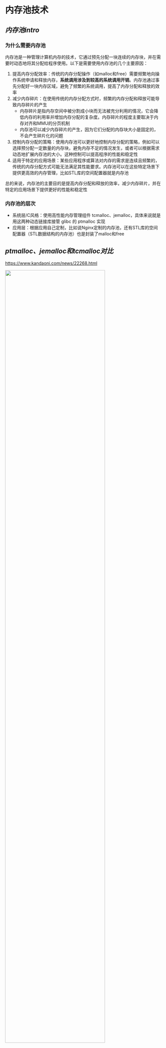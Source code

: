 # 内存池技术

## *内存池intro*

### 为什么需要内存池

内存池是一种管理计算机内存的技术，它通过预先分配一块连续的内存块，并在需要时动态地将其分配给程序使用。以下是需要使用内存池的几个主要原因：

1. 提高内存分配效率：传统的内存分配操作（如malloc和free）需要频繁地向操作系统申请和释放内存，**系统调用涉及到较高的系统调用开销**。内存池通过事先分配好一块内存区域，避免了频繁的系统调用，提高了内存分配和释放的效率
2. 减少内存碎片：在使用传统的内存分配方式时，频繁的内存分配和释放可能导致内存碎片的产生
   * 内存碎片是指内存空间中被分割成小块而无法被充分利用的情况，它会降低内存的利用率并增加内存分配的复杂度。内存碎片的程度主要取决于内存对齐和MMU的分页机制
   * 内存池可以减少内存碎片的产生，因为它们分配的内存块大小是固定的，不会产生碎片化的问题
3. 控制内存分配的策略：使用内存池可以更好地控制内存分配的策略，例如可以选择预分配一定数量的内存块，避免内存不足的情况发生，或者可以根据需求动态地扩展内存池的大小。这种控制可以提高程序的性能和稳定性
4. 适用于特定的应用场景：某些应用程序或算法对内存的需求是连续且频繁的，传统的内存分配方式可能无法满足其性能要求。内存池可以在这些特定场景下提供更高效的内存管理，比如STL库的空间配置器就是内存池

总的来说，内存池的主要目的是提高内存分配和释放的效率，减少内存碎片，并在特定的应用场景下提供更好的性能和稳定性

### 内存池的层次

* 系统层/C风格：使用高性能内存管理组件 tcmalloc、jemalloc，具体来说就是用这两种动态链接库接管 glibc 的 ptmalloc 实现
* 应用层：根据应用自己定制，比如说Nginx定制的内存池，还有STL库的空间配置器（STL数据结构的内存池）也是封装了malloc和free

## *ptmalloc、jemalloc和tcmalloc对比*

<https://www.kandaoni.com/news/22268.html>

<img src="内存池对比.png" width="80%">

### ptmalloc

ptmalloc, Per-Thread Memory Allocator 是glibc默认的内存管理系统，是解决通用场景下默认的glibc内存管理系统。起源于Doug Lea的malloc。由 Wolfram Gloger 改进得到可以支持多线程

它在应对当今的多核高并发等压力环境下存在如下问题

* 高并发时较小内存块使用导致系统调用频繁，降低了系统的执行效率
* 频繁使用时增加了系统内存的碎片，降低内存使用效率
* 缺乏垃圾回收机制：容易造成内存泄漏，导致内存枯竭
* 内存分配与释放的逻辑在程序中相隔较远时，降低程序的稳定性

### tcmalloc

ptmalloc的瓶颈在于锁竞争

tcmalloc实现了TLS级别的无锁

### jemalloc

 jemalloc 是由 Jason Evans 在 FreeBSD 项目中引入的新一代内存分配器。它是一个通用的 malloc 实现，侧重于减少内存碎片和提升高并发场景下内存的分配效率，其目标是能够替代 malloc。jemalloc 在 2005 年首次作为 FreeBSD libc 分配器使用，2010年，jemalloc 的功能延伸到如堆分析和监控/调优等。现代的 jemalloc 版本依然集成在 FreeBSD 中。jemalloc目前在firefox、facebook服务器各种组件中大量使用

为每个进程单独申请一个小的内存池，专门存放请求、解析的数据等。响应结束后统一删除。这个过程不需要很多的系统调用

协存池生存时间应该尽可能短，与请求或者连接具有相同的周期，减少小内存池的大量堆叠，减少碎片堆积和内存泄漏

## *Teaser：定长内存池*

### intro

定长对象的内存池，每次申请或者归还一个固定大小的内存对象T，定长内存池可以满足固定大小的内存申请释放需求，并且定长内存池在高并发内存池中可以被复用

定长内存池的特点是

* 性能达到极致
* 不考虑内存碎片等问题

### 实现

<img src="定长内存池.drawio.png">

用自由链表 `void *_freeList` 来管理切好的小块内存，内存块头上存下一个内存块的地址，因此一个内存块至少要存4字节（32位）或8字节（64位）

```c++
// 获取内存对象中存储的头4 or 8字节值，即连接的下一个对象的地址
inline void*& NextObj(void* obj) { 
    return *((void**)obj);
}
```

`void **` 在32位下是4 Byte，64位下是8 Byte。先将 `void *` 强转为 `void **` 对它再解引用一次的时候就可以得到 `void *` 的内容，这和对 `void *` 解引用得到 `void` 的效果是一样的。如果不这么做，就要通过32位用 `int *` 解引用和 64位用 `long *` 解引用来分别了，这很不灵活

可以用这种方式来判断当前系统是32位还是64位，然后强转

```cpp
if (sizeof(int *) == 32) //32位
    *((int *)obj) = nullptr; 
else //64位
    *((long long*)obj) = nullptr; 
```

若剩余的空间不够分配一块内存了该怎么办？引入 `_remainByte` 管理

## *内存分配系统调用*

Linux 的系统调用 brk、mmap、alloca 等查看 *系统编程.md*，这里介绍一下 Windows 下的内存分配系统调用

Windows 的 VirtualAlloc 和 VirtualFree 是用于动态内存管理的函数，常用于内存分配和释放的操作

https://blog.csdn.net/asce1885/article/details/5707155

### VirtualAlloc

```c
LPVOID WINAPI VirtualAlloc(
  __in_opt  LPVOID lpAddress, //分配的起始位置。
//如果要保留一段内存区域，函数会将其自动向最近的一个分配粒度对齐；
//如果要提交一段内存区域，函数将会向最近的一个页面对齐；
//如果为NULL，系统自行决定在什么地方分配
  __in      SIZE_T dwSize, //所需要分配的内存字节大小，
  __in      DWORD flAllocationType, //分配类型：MEM_COMMIT(提交)、MEM_RESERVED(保留)..
  __in      DWORD flProtect //内存保护属性：PAGE_READWRITE、PAGE_EXECUTE…
);
```



### VirtualFree

```c
BOOL WINAPI VirtualFree(
  __in  LPVOID lpAddress, //需要改变状态的内存区域的起始地址
  __in  SIZE_T dwSize, //需要改变状态的内存区域的字节大小
  __in  DWORD dwFreeType //MEM_DECOMMIT—将内存变为保留状态
                            //MEM_RELEASE—释放内存，将内存变为空闲状态
);
```



# ptmalloc

https://blog.csdn.net/initphp/category_10542242.html

以下分析基于 glibc-2.31 中集成的 ptmalloc2，从https://ftp.gnu.org/gnu/glibc/这里下载

## *架构 & 核心数据结构*

### 架构

<img src="ptmalloc架构.drawio.png" width="70%">

* `malloc_state` (Arena header)：一个 thread arena 可以维护多个堆，这些堆共享同一个arena header。Arena header 描述的信息包括：bins、top chunk、last remainder chunk 等
* `heap_info` (Heap Header)：每个堆都有自己的堆 Header（注：也即头部元数据）。当这个堆的空间耗尽时，新的堆（而非连续内存区域）就会被 mmap 到当前堆的 arena 里
* `malloc_chunk` (Chunk header)：根据用户请求，每个堆被分为若干 chunk。每个 chunk 都有自己的 chunk header。内存管理使用malloc_chunk，把heap当作link list从一个内存块游走到下一个块

### malloc_state

malloc_state是一个进程中全局的数据结构，每一个分配区都有一个（包括主分配区和非主分配区），用来组织、管理所有顶层的分配区

```c
struct malloc_state {
  __libc_lock_define (, mutex);
  int flags;
  int have_fastchunks;
  mfastbinptr fastbinsY[NFASTBINS];
  mchunkptr top;
  mchunkptr last_remainder;
  mchunkptr bins[NBINS * 2 - 2];
  unsigned int binmap[BINMAPSIZE];
  struct malloc_state *next;
  struct malloc_state *next_free;
  INTERNAL_SIZE_T attached_threads;
  INTERNAL_SIZE_T system_mem;
  INTERNAL_SIZE_T max_system_mem;
};
```

* mutex：线程锁，当多线程进行内存分配竞争的时候，需要首先拿到该锁才能进行分配区上的操作
* flags 位图：记录了分配区的一些标志的位图，比如 bit0 记录了分配区是否有 fast bin chunk ，bit1 标识分配区是否能返回连续的虚拟地址空间
* have_fastchunks：用于标记是否有fast bins
* fastbinsY：fast bins是bins的高速缓冲区，大约有10个定长队列。当用户释放一块不大于max_fast（默认值64）的chunk（一般小内存）的时候，会默认会被放到fast bins上
* top：指向分配区的 top chunk。top chunk相当于分配区的顶部空闲内存，当bins上都不能满足内存分配要求的时候，就会来top chunk上分配
* last_remainder：最新的 chunk 分割之后剩下的那部分
* bins 指针数组：用于存储 unstored bin，small bins 和 large bins 的 chunk 链表
* binmap：ptmalloc 用一个 bit 来标识某一个 bin 中是否包含空闲 chunk 
* next：分配区全局链表，主分配区放头部，新加入的分配区放main_arean.next 位置。
* next_free：空闲的分配区
* attached_threads：空闲链表的状态记录，0为空闲，n为正在使用中、关联的线程个数（一个分配区可以给多个线程使用）

### 初始化

ptmalloc的源码在 glibc/malloc 文件夹下，而malloc函数的入口在malloc/malloc.c文件中

```c
strong_alias (__libc_malloc, __malloc) strong_alias (__libc_malloc, malloc)
```

没有直接的malloc函数，glibc通过 `__attribute__((alias))`，将 `__libc_malloc` 函数强绑定到malloc上

<img src="ptmalloc初始化的调用顺序.drawio.png" width="40%">

## *chunk*

ptmalloc通过chunk 数据结构作为最小的内存单元，来进行内存管理

### malloc_chunk

```c
struct malloc_chunk {
  INTERNAL_SIZE_T      mchunk_prev_size;  /* Size of previous chunk (if free).  */
  INTERNAL_SIZE_T      mchunk_size;       /* Size in bytes, including overhead. */

  struct malloc_chunk* fd;         /* double links -- used only if free. */
  struct malloc_chunk* bk;

  /* Only used for large blocks: pointer to next larger size.  */
  struct malloc_chunk* fd_nextsize; /* double links -- used only if free. */
  struct malloc_chunk* bk_nextsize;
};
```

* mchunk_prev_size：该字段记录物理相邻的前一个chunk的大小（低地址chunk）
  * 若前一个chunk处于空闲，则该字段记录前一个chunk大小
  * 如果前一个chunk已经被使用（allocated），则该字段空间可以被前一个chunk的用户数据空间复用
* mchunk_size：该字段是chunk的大小。该字段的低三个比特位对 chunk 的大小没有影响，所以被复用e为标志位
* fd和bk：当 chunk 空闲的时候，会放置到bins上双向链表管理。fd 指向下一个（非物理相邻）空闲的 chunk。bk 指向上一个（非物理相邻）空闲的 chunk。由于只有chunk空闲的时候，才会放置到bins上进行空闲管理，所以fd和bk占用的是用户数据区域 user data
* fd_nextsize和bk_nextsize：用于管理large块的时候的空闲chunk双向链表的管理。一般空闲的 large chunk 在 fd 的遍历顺序中，按照由大到小的顺序排列。这样做可以避免在寻找合适 chunk 时挨个遍历，也是复用用户数据区域。large chunk的空间肯定装的下

### 使用中的状态

```
    chunk-> +-+-+-+-+-+-+-+-+-+-+-+-+-+-+-+-+-+-+-+-+-+-+-+-+-+-+-+-+-+-+-+-+
	    |             Size of previous chunk, if unallocated (P clear)  |
	    +-+-+-+-+-+-+-+-+-+-+-+-+-+-+-+-+-+-+-+-+-+-+-+-+-+-+-+-+-+-+-+-+
	    |             Size of chunk, in bytes                     |A|M|P|
      mem-> +-+-+-+-+-+-+-+-+-+-+-+-+-+-+-+-+-+-+-+-+-+-+-+-+-+-+-+-+-+-+-+-+
	    |             User data starts here...                          .
	    .                                                               .
	    .             (malloc_usable_size() bytes)                      .
	    .                                                               |
nextchunk-> +-+-+-+-+-+-+-+-+-+-+-+-+-+-+-+-+-+-+-+-+-+-+-+-+-+-+-+-+-+-+-+-+
	    |             (size of chunk, but used for application data)    |
	    +-+-+-+-+-+-+-+-+-+-+-+-+-+-+-+-+-+-+-+-+-+-+-+-+-+-+-+-+-+-+-+-+
	    |             Size of next chunk, in bytes                |A|0|1|
	    +-+-+-+-+-+-+-+-+-+-+-+-+-+-+-+-+-+-+-+-+-+-+-+-+-+-+-+-+-+-+-+-+
```

* 复用相邻下一个nextchunk（高地址chunk）的mchunk_prev_size字段的数据空间。所以该chunk的内存空间为当前内存 + mchunk_prev_size字段空间
* 由于 chunk 被使用中，所以不需要通过双向链表方式挂载到空闲bins上管理，fd和bk以及fd_nextsize和bk_nextsize不需要被使用

<img src="已分配的chunk的内存结构.drawio.png">

### 空闲时的状态

```
    chunk-> +-+-+-+-+-+-+-+-+-+-+-+-+-+-+-+-+-+-+-+-+-+-+-+-+-+-+-+-+-+-+-+-+
	    |             Size of previous chunk, if unallocated (P clear)  |
	    +-+-+-+-+-+-+-+-+-+-+-+-+-+-+-+-+-+-+-+-+-+-+-+-+-+-+-+-+-+-+-+-+
    `head:' |             Size of chunk, in bytes                     |A|0|P|
      mem-> +-+-+-+-+-+-+-+-+-+-+-+-+-+-+-+-+-+-+-+-+-+-+-+-+-+-+-+-+-+-+-+-+
	    |             Forward pointer to next chunk in list             |
	    +-+-+-+-+-+-+-+-+-+-+-+-+-+-+-+-+-+-+-+-+-+-+-+-+-+-+-+-+-+-+-+-+
	    |             Back pointer to previous chunk in list            |
	    +-+-+-+-+-+-+-+-+-+-+-+-+-+-+-+-+-+-+-+-+-+-+-+-+-+-+-+-+-+-+-+-+
	    |             Unused space (may be 0 bytes long)                .
	    .                                                               .
	    .                                                               |
nextchunk-> +-+-+-+-+-+-+-+-+-+-+-+-+-+-+-+-+-+-+-+-+-+-+-+-+-+-+-+-+-+-+-+-+
    `foot:' |             Size of chunk, in bytes                           |
	    +-+-+-+-+-+-+-+-+-+-+-+-+-+-+-+-+-+-+-+-+-+-+-+-+-+-+-+-+-+-+-+-+
	    |             Size of next chunk, in bytes                |A|0|0|
	    +-+-+-+-+-+-+-+-+-+-+-+-+-+-+-+-+-+-+-+-+-+-+-+-+-+-+-+-+-+-+-+-+
```

* fd/bk以及fd_nextsize/bk_nextsize的指针地址，可以直接侵占用户数据区域（userdata）的空间，因为这些用户数据已经无效了
* 下一个nextchunk的mchunk_prev_size值，记录了当前chunk的大小

<img src="未使用的chunk的内存结构.drawio.png">

## *哈希桶free chunks管理*

对于空闲的 chunk，ptmalloc 使用哈希桶来管理 free list，每一个内存分配区中维护着 bins 的列表数据结构，用于保存 free chunks

根据空闲chunk的大小和其处于的状态将其放在四个不同的bin中，这四个管理空闲chunk的容器为 fast bins、unsorted bin、small bins 和 large bins

### 不同bin的作用

<img src="bins结构.drawio.png" width="80%">

1. fast bins是bins的高速缓存，大约有10个定长队列。当一些大小小于 max_fast（默认为64字节）的chunk被回收时，首先将其放入fast bins中，在分配小内存时，首先会查看fast bins中是否有合适的内存块，如果存在，则直接返回fast bins中的内存块，以加快分配速度

   fast bins可以看着是small bins的一小部分cache，主要是用于提高小内存的分配效率，虽然这可能会加剧内存碎片化，但也大大加速了内存释放的速度

2. unsorted bin只有一个，回收的chunk块必须先放到unsorted bin中，分配内存时会查看unsorted bin中是否有合适的chunk，如果找到满足条件的chunk，则直接返回给用户，否则将unsorted bin的所有chunk放入small bins或large bins中

   unsorted bin 可以重新使用最近 free 掉的 chunk，从而消除了寻找合适 bin 的时间开销，进而加速了内存分配及释放的效率

3. small bins用于存放固定大小的chunk，共64个bin，最小的chunk大小为16字节或32字节，每个bin的大小相差8字节或是16字节，当分配小内存块时，采用精确匹配的方式从small bins中查找合适的chunk

   small bins 相邻的 free chunk 将被合并，这减缓了内存碎片化，但是减慢了 free 的速度；

4. large bins用于存储大于等于512B或1024B的空闲chunk，这些chunk使用双向链表的形式按大小顺序排序，分配内存时按最近匹配方式从large bins中分配chunk

   large bin 中所有 chunk 大小不一定相同，各 chunk 大小递减保存。最大的 chunk 保存顶端，而最小的 chunk 保存在尾端；查找较慢，且释放时两个相邻的空闲 chunk 会被合并

其中fast bins保存在malloc_state结构的fastbinsY变量中，其他三者保存在malloc_state结构的bins变量中

关于哈希桶的步长，再强调一下

```
    Bins for sizes < 512 bytes contain chunks of all the same size, spaced
    8 bytes apart. Larger bins are approximately logarithmically spaced:
 
    64 bins of size       8
    32 bins of size      64
    16 bins of size     512
     8 bins of size    4096
     4 bins of size   32768
     2 bins of size  262144
     1 bin  of size what's left
```

<img src="bins哈希桶步长.png">

### 特殊的chunk

* top chunk
  * 一个 arena 中预留的最顶部的 chunk，位于已使用空间的上方。top chunk 不属于任何 bin 。当所有 bin 中都没有合适空闲内存时，就会使用 top chunk 来响应用户请求
  * 当 top chunk 的大小比用户请求的大小还要小的时候，top chunk 就通过 sbrk（main arena）或 mmap（ thread arena）系统调用扩容
* mmaped chunk：当分配的内存非常大（大于分配阀值，默认128K）的时候，需要被mmap映射，则会放到mmaped chunk上，当释放mmaped chunk上的内存的时候会直接交还给操作系统
* last remainder chunk
  * 是最后一次 small request 中因分割而得到的剩余部分，它有利于改进引用局部性，也即后续对 small chunk 的 malloc 请求可能最终被分配得彼此靠近
  * 当用户请求 small chunk 而无法从 small bin 和 unsorted bin 得到服务时，分配器就会通过扫描 binmaps 找到最小非空 bin。若这样的 bin 找到了，其中最合适的 chunk 就会分裂为两部分：返回给用户的 User chunk 以及添加到 unsorted bin 中的 Remainder chunk。这一 Remainder chunk 就将成为 last remainder chunk

## *heap管理*

`_int_new_arena` 中主要调用 `new_heap` 来创建和初始化新的非主分配区

## *分配区 arena*

### ptmalloc对Doug Lea版本的改进

在Doug Lea实现的内存分配器中只有**一个主分配区（main arena），每次分配内存都必须对主分配区加锁**，分配完成后释放锁，在SMP的多线程环境下，对主分配区的锁的争用很激烈，严重影响了malloc的分配效率

为了解决多线程竞争锁的问题，ptmalloc增加了非主分配区thread_arena（或者叫动态分配区 dynamic arena），主分配区与非主分配区 main_arena 用环形链表来进行管理。每一个分配区利用互斥锁 mutex 使线程对于该分配区的访问互斥

<img src="分配区组织.drawio.png" width="60%">

```c
static struct malloc_state main_arena =
{
  .mutex = _LIBC_LOCK_INITIALIZER,
  .next = &main_arena,
  .attached_threads = 1
};
```

* 主分配区和非主分配区形成一个环形链表进行管理
* 每个分配区利用互斥锁使线程对于该分配区的访问互斥
* 每个进程只有一个主分配区，允许多个非主分配区
* ptmalloc根据系统对分配区的争用动态增加分配区的大小，分配区的数量一旦增加，则不会减少
* 主分配区可以使用brk和mmap来分配，非主分配区只能用mmap来映射
* 申请小内存是会产生很多内存碎片，ptmalloc在整理时也要对分配区做加锁操作

### arena_get

### arena_get2

### 分配区的管理

* 当一个线程需要malloc分配内存：先查看该线程私有变量中是否已经存在一个分配区
  * 若存在，尝试加锁
    * 若加锁成功，使用该分配区分配内存
    * 若失败，遍历循环链表，获取一个未加锁的分配区
  * 若没找到未加锁分配区，开辟新的分配区，加入全局链表并加锁，然后分配内存
* 当一个线程需要free释放内存
  * 先获取待释放内存块所在的分配区的锁
  * 若有其他线程持有该锁，必须等待其他线程释放该分配区互斥锁

## *其他malloc函数*

### free

### realloc

# tcmalloc

https://blog.csdn.net/ETalien_/article/details/88832703

https://jiajunhuang.com/articles/2020_10_10-tcmalloc.md.html

## *源代码*

https://google.github.io/tcmalloc/gperftools.html

tcmalloc 原本是 gperftools 中的一部分，专注于提供高效率的内存分配。随着时间的推移，由于 tcmalloc 的重要性和普遍性，它于 2020.02.08 被拆分开来（commit id: Ibce581f36cad61532460caa20b1a128e874cb989），作为独立项维护，并且专注于内存分配的性能优化。而 gperftools 则是一个更广泛的工具集，除了包括 tcmalloc 这样的内存分配器外，还包括性能分析和内存泄漏检测等工具

为了简化阅读过程，我们会看 gperftools 中的 tcmalloc 代码：[gperftools/gperftools: Main gperftools repository (github.com)](https://github.com/gperftools/gperftools)。而不是 [google/tcmalloc (github.com)](https://github.com/google/tcmalloc)

## *整体设计框架*

三个主要考虑的点：**性能问题、内存碎片问题和多线程环境下的锁竞争问题**

### tcmalloc 介绍

tcmalloc（Thread-Caching Malloc）是Google开发的一种用于多线程应用程序的内存分配器，在许多Google项目中得到广泛应用。tcmalloc旨在提供高效的内存分配和释放，**以减少多线程应用程序中的锁竞争和内存碎片化**

tcmalloc的设计目标是在**多线程环境下**最大限度地减少内存分配和释放的开销。它采用了许多优化策略来提高性能和可伸缩性

其中一个关键特性是线程本地缓存（Thread-Caching），它为每个线程维护了一个本地内存缓存，用于快速分配和释放内存。通过避免对全局数据结构的频繁访问，减少了锁竞争的情况，从而提高了性能

另一个重要的特性是分离的内存池（Central Cache），它用于处理大于某个阈值的内存分配请求。这些请求在被满足之前不会返回到操作系统，而是在内存池中进行高效的重用。这有助于减少对操作系统的系统调用次数，提高了性能

此外，tcmalloc还使用了一些其他的优化技术，如高效的内存块分配策略、精细的大小分类等，以提高内存分配的效率和内存利用率。

总的来说，tcmalloc是一种针对多线程应用程序的高性能内存分配器，通过利用线程本地缓存、分离的内存池和其他优化策略，提供了快速的内存分配和释放，并减少了锁竞争和内存碎片化的问题

### 三层设计

<img src="内存池结构.drawio.png" width="70%">

* Thread cache 解决锁竞争的问题：线程缓存是每个线程独有的，用于小于256KB的内存的分配，线程从这里申请内存不需要加锁，每个线程独享一个cache，相比于ptmalloc每个线程获取内存都要每次都要加锁，这就是这个并发线程池高效的地方

* Central cache 居中调度

  * central cache 是所有线程所共享的，thread cache按需从central cache中获取对象，central cache也会在合适的时机回收thread cache中的对象。central cache有负载均衡的作用，可以避免一个线程抢占过多内存

  * 因为central cache是共享的，所有存在竞争。但是通过哈希桶的设计，这里竞争不会很激烈。也就是所谓的桶锁。其次只有本身只有thread cache的

    没有内存对象时才会找central cache，所以更降低了竞争烈度

* Page cache 以页为单位管理大内存，用brk或mmap直接找OS的堆要内存

### 主要API结构大纲

<img src="内存池结构API.drawio.png" width="80%">

## *Thread Cache*

### Thread Cache 的结构设计

<img src="ThreadCache.drawio.png" width="60%">

```c++
class ThreadCache {
public:
  // 申请和释放空间
  void *Allocate(size_t size);
  void Deallocate(void *ptr, size_t size);
  // 从central cache获取对象
  void *FetchFromCentralCache(size_t index, size_t size);

private:
  FreeList _freeLists[NFREELISTS];
};
```

### 哈希桶映射与内存块对齐规则

定长内存池直接用一个自由链表就可以挂载所有的内存小块，但是 tcmalloc 是要管理不同大小的内存块该怎么办呢？很简单，分成不同的自由链表来管理不同大小的内存块就可以了！

Thread Cache是哈希桶结构，每个桶是一个按桶的位置映射大小的内存块对象的自由链表，相当于是**直接定址法**。但问题是要如何设计设计映射，或者说如何设计内存分配方式。最Naïve的想法是精确到每一个Byte都分配，但这样挂的自由链表将会非常多，即需要 `256 * 1024 = 262144` 个哈希桶来放自由链表

所以为了平衡效率，需要做出一些空间上的浪费（内碎片）。设计成以8 Byte为一个间隔作为哈希桶。若要1 Byte，给8 Byte；要2 Byte，也给8 Byte；要8 Byte，还给8 Byte。也就是说在这种情况下，内存全部对齐到8 Byte

为了存下64位指针，毋庸置疑最少值肯定是8字节。若按8字节递增对齐，那么到256KB的时候，总共需要 `256 * 1024 / 8 = 32768` 个哈希桶来放自由链表

这感觉还是太多了，在tcmalloc的实现中实际采用的是下面这种，整体控制在最多10%左右的内碎片浪费。按下面的对齐方法，一共是有208个哈希桶来放自由链表

```
// 要的内存数               实际对齐到某个大小   哈希桶保存的自由链表的index
// [1,128]                 8byte对齐         freelist[0,16)
// [128+1,1024]            16byte对齐        freelist[16,72)
// [1024+1,8*1024]         128byte对齐       freelist[72,128)
// [8*1024+1,64*1024]      1024byte对齐      freelist[128,184)
// [64*1024+1,256*1024]    8*1024byte对齐    freelist[184,208)
```

使用一个专门的类 `SizeClass` 来管理对象大小的对齐映射规则。在计算对齐的 `_RoundUp` 函数中有一个 align_num 对齐数（并不是对齐到的字节数）没有使用一般的取模操作，而是下面这么实现的

```c++
// 一种非常巧妙的算法
static inline size_t _RoundUp(size_t size, size_t align_num) {
	return ((size + align_num - 1) & ~(align_num - 1));
}
```

### 管理自由链表

<img src="FreeList头插.drawio.png">

```c++
//获取内存对象中存储的头4或头8字节，即连接的下一个对象的地址
//void**强转后解引用可以适用于32和64位
static void *&NextObj(void *obj) { return *(void **)obj; }

// 管理切分好的小对象的自由列表
class FreeList {
public:
  // 自由链表头插
  void Push(void *obj) {
    assert(obj);
    // 头插
    //*(void **)obj = _freeList;
    NextObj(obj) = _freeList;
    _freeList = obj;
  };

  //支持范围内push多个对象
  void PushRange(void *start, void *end) {
    NextObj(end) = _freeList;
    _freeList = start;
  }

  // 自由链表头删
  void *Pop() {
    //头删
    assert(_freeList);
    void *obj = _freeList;
    _freeList = NextObj(obj);
    return obj;
  };

  bool Empty() { return _freeList == nullptr; }

  size_t &MaxSize() { return _maxSize; }

private:
  void *_freeList = nullptr;
  size_t _maxSize = 1;
};
```

### TLS无锁访问

Thread-Local Storage 是一种线程级别的存储机制，它允许每个线程在共享的内存空间中拥有自己独立的变量副本。每个线程都可以访问自己的TLS变量副本，而不会干扰其他线程的副本

TLS的主要目的是提供一种线程隔离的机制，使得每个线程可以独立地使用一组变量，**而不需要使用全局变量或上锁**。这对于多线程应用程序非常有用，因为它可以避免并发访问共享变量所带来的竞争条件和同步开销

每一个Thread Cache都是TLS，可以不受影响的并发申请资源。我们把TLS的申请封装到ConcurrentAlloc.h中。和封装的malloc函数或者tcmalloc函数一样，申请内存的时候直接用 `static void *ConcurrentAlloc(size_t size);`

Thread Local Storage（线程局部存储）TLS - 一束灵光的文章 - 知乎 https://zhuanlan.zhihu.com/p/142418922

根据上文，TLS在Linux中有两种使用方式，API方式和语言级别的方式，在我们的实现中采用语言级别的实现，即用 `__thread` 来声明需要用TLS管理的资源

```c++
// 在tcmalloc中这个函数被命名为tcmalloc
static void *ConcurrentAlloc(size_t size) {
  // 通过TLS每个线程无锁的获取自己专属的ThreadCache对象
  if (pTLS_thread_cache == nullptr) {
    pTLS_thread_cache = new ThreadCache;
  }

  // 获取线程号
  cout << std::this_thread::get_id() << ": " << pTLS_thread_cache << endl;

  return pTLS_thread_cache->Allocate(size);
}

static void ConcurrentFree(void *ptr, size_t size) {
  assert(pTLS_thread_cache);
  pTLS_thread_cache->Deallocate(ptr, size);
}
```

注意：在ThreadCache.h中为了避免头文件多次引入引发链接错误，所以将pTLS_thread_cache定义为static。这也意味着这意味着每个线程都会有自己独立的`pTLS_thread_cache`变量副本。每个线程在首次访问`pTLS_thread_cache`时，会进行初始化，并且每个线程的初始化操作都是独立的。因此，每个线程的`pTLS_thread_cache`变量在初始化之后都不会再为`nullptr`，并且每个线程都有自己独立的`ThreadCache`对象。并独立地使用它进行内存分配和释放操作

### 内存回收

Tcmalloc考虑了自由链表长度和总占用内存两个方面，我们这里简化一下，只考虑链表长度

## *Central Cache*

### Central Cache的结构设计

<img src="CentralCache.drawio.png"  width="60%">

Central Cache和Thread Cache相似都采用了哈希桶的结构，并且它的哈希桶映射与内存块对齐规则也与Thread Cache一样。不同的是哈希桶挂的不是内存块的自由链表，而是SpanList

Span管理以页为单位的大块内存，每个span又会被切成对应的小块挂在span上，然后供Thread Cache取用或者回收并进行负载均衡。若所有Span都没了，那就再去找Page Cache要。Span及其管理结构SpanList既要给Central Cache用，也要给之后的Page Cache用，所以定义到Common.h中

首先要条件编译为不同的OS设置不同的page ID，若是在Win系统下，注意要先写宏 `_WIN64` 再写宏 `_WIN32` 的顺序<https://blog.csdn.net/chunfangzhang/article/details/87895833>

不同span里到底挂了多少个小的内存块是不知道的，因为时刻可能有新的内存块被Thread Cache还回来

**span设计为一个带头双向循环链表**，方便当span的 `_useCount==0` 时，Central Cache把Span还给Page Cache的时候方便找到对应的Span，然后重新做被删除Span前后的Span的连接

Central Cache是管理多个Thread Cache的，因此它里面是有线程竞争的，但是它使用了**桶锁**来尽量降低竞争。所谓的桶锁就是不是一下子把整个 Central Cache 全部锁住，而是把单独的一个桶给锁住。如果两个线程找的是不同锁，那不构成线程竞争，只有当两个线程都映射到同一个桶的时候才会需要等待锁

### 申请内存

Central Cache只有一个，所以把Central Cache设计成饿汉单例（注意为了防止头文件重复包含，将 `_sInst` 定义到cc中）

**桶锁：每个哈希桶有一个锁。所以只有在找的是同一个锁的时候才会有竞争，否则会去找不同的桶**



<img src="FetchRangeObj.drawio.png" width="60%">



一个Span每次给Thread Cache多少个切好的内存块合适呢？给固定数量是不合适的，一是因为不同的Thread要的频率不同，二是因为大的内存块给的数量跟小的一样可能会造成严重的浪费。采用**慢开始反馈调节算法**：最开始不会一次向 Central Cache 要太多，要太多了可能会用不完造成浪费。但是如果不断地往 Central Cache 要，每要一次maxSize++（maxSize是FreeList的属性），那么每次要的batchNum会越来越多，直到上限。而且内存块越小，上限就越高

一次给的是 start ~ end 那么多

慢开始反馈调节算法写在 `ThreadCache::FetchFromCentralCache` 里，规定不同大小内存块上限的逻辑写在Common.h里，如下

```c++
//一次thread cache 从 central cache 获取多少个对象
static size_t NumMoveSize(size_t size) {
    assert(size > 0);
    //[2, 512]，一次批量移动多少个对象的（慢启动）上限值
    // 小对象一次批量上限高
    int num = MAX_BYTES / size;
    if (num < 2)
    	num = 2;
    // 测试得出的512
    if (num > 512)
    	num = 512;
    return num;
}
```





以8字节为例，要取 `256*1024/8=32768` 个，此时又太多了，所以定了个上限500。若取一个256KB的，至少要取2个

### GetOneSpan：从Central Cache向Page Cache要一块span并切割内存

每次要多少页比较好，也设计成自适应的方法。size越小分配的page越少，size越大分配的page越大。`num*size` 是总的字节数，PAGE_SHIFT是字节到页的转换。若定义一页为8KB，则 `PAGE_SHIFT=13`；若定义一页为4KB，则 `PAGE_SHIFT=12`

```c++
static size_t NumMovePage(size_t size)
{
    size_t num = NumMoveSize(size);
    size_t nBytge = num*size;
    size_t nPage = nByte >> PAGE_SHIFT;
    if (nPage == 0)
        nPage = 1;
    return nPage;
}
```

上面的过程中是通过页号，计算页的起始地址，即 `PageNum << PAGE_SHIFT`。假设页号为100，tcmalloc中默认一页为8K，可在configure时通过选项调整为32KB或64KB。注意⚠️：不要把用户层的 page 和虚拟内存中的 page 搞混了

```c++
100 * 8K
100 << PAGE_SHIFT
```

<img src="span切分为小内存.drawio.png" width="70%">

把大块span切成小块内存后以FreeList的方式连接起来，注意第一次连接是把span的 `_freeList` 跟内存块连接起来。尾插效果会比较好，头插的话SpanList中的地址会倒过来

### 内存回收

当申请了一个span，span上有多个切好的内存块，但是没人知道中间用户到底是怎么用了这些小内存块，出于**负载均衡**的目的，Thread Cache 是会在合适的时候主动向 Central Cache 归还内存块的，**但问题在于并不能确定从 Thread Cache 还回来的内存块是属于哪一个span的**

解决方法也很简单，就是建议好小块内存和切出来它的页中间的映射，所以tcmalloc的解决方案是通过 `_pageID` 来定位属于哪一个span。具体的实现有

1. 来一个内存块暴力遍历一遍span来确定属于哪个span是一个***O(N^2)***的算法，因此不采用这种方法
2. 采用 `unordered_map<PAGE_ID, Span*> _idSpanMap` 建立映射的***O(1)***算法，因为通过地址算PAGE_ID是很容易的，那么映射后直接可以找到对应的span

这个映射在向系统获取128页的NewSpan，或者是每次切割大小Span的时候建立



若Central Cache中的span的 `_useCount` 都等于0，说明切分给Thread Cache的小块内存都还回来了，那么 Central Cache 把这个 span 还给 Page Cache。Span 之间用双向链表来管理也是要便利 span 的归还。之后Page Cache会通过页号，查看前后的相邻页是否空闲，是的话就合并，合并出更大的页解决内存碎片问题

先把Central Cache的桶锁解掉，这样若其他线程释放内存对象回来，不会阻塞住



## *Page Cache*

### Page Cache的结构设计

<img src="PageCache.drawio.png" width="60%">

Page Cache在全局中也只有一个，所以也一样设计成单例模式。它最多管理 128 页（`8KB*1024=1MB`）的内存

**Page Cache也是哈希桶结构，但是它的映射规则跟Central Cache与Thread Cache不同**。每个桶是一个按桶的位置映射页数的自由链表，一共有128个哈希桶来存放自由链表。Page Cache也采用SpanList进行管理，每个上挂的是span对象，不会切割，因为Page Cache服务的是Central Cache，切割的工作由Central Cache拿到span后自己完成

**Page Cache中不能再实现成桶锁了，要实现成全局锁**，因此Page Cache要做span的分裂与合并，桶锁只能制约不同哈希桶下的span取用，但是不能限制跨桶之间span的分裂与合并。之所以要垮桶操作span的原因见下。除此之外，当没有对应page的span时，每往后找一次大的span都要上锁、解锁，这种消耗可能会很大，干脆用一把大的全局锁

### NewSpan：获取一个k页的span

直接去跟OS要的时候不要一直要小块的内存，为了减少外碎片，尽量每次要就要比较大块的内存。如果每次小的span没了都是去堆上要的话很容易就形成内存碎片了，而要一个大的span就是连续的一段空间会好很多。所以**没有合适的span时是先去找大的span然后进行分裂，而不是直接去向OS申请**。若真的一个大的都没有找到，就向系统申请一个128页的内存块，并挂到128 page的哈希桶上

以申请一个2 page的内存块为例，若一个都没有找到，就去申请一个128 page的内存块，然后切一个2 page出来给Central Page，另外126 page的内存块挂到126 page的哈希桶上。其实刚开始的时候就是这种情况，一个span都没有



切分成一个k页的span和一个n-k页的span，k页的span返回给Central Cache，n-k页的span挂到第n-k桶上去



NewSpan的递归可能涉及到递归死锁的问题。可以通过递归互斥锁 `recursive_mutex` 或者分离一个调用函数来解决死锁问题

还涉及到一个锁的问题，当Central Cache调用Page Cache的内容时，因为Central Cache是桶锁，而Page Cache是全局锁，要不要先解开桶锁再加全局锁呢。这个问题比较有争议，但总的来说解了比较好。虽然本身是因为没有空闲的span了才会去找Page Cache要span，所以对于其他线程的申请没什么价值，因为反正也是申请不到span的，但是如果是其他线程想要归还span呢？把释放也给堵住了不太好

最后考虑到这两个问题，Page Cache的全局锁加再调用 `NewSpan` 的 `CentralCache::GetOneSpan` 里面，虽然粒度大一点，但可以避免递归死锁



有没有这样一种可能，当把桶锁解开后，有很多线程访问这个桶都发现没有空的span，所以它们都会去调Page Cache的NewSpan，但是因为Page Cache这时候已经上了全局锁，所以他们也申请不到。然后等到申请完后解开全局锁，大家都申请到了新的span要挂到Central Cache中对应的桶上，然后就有太多内存了？

### 内存回收：ReleaseSpanToPageCache

若直接把从Central Cache返回的切小的Span挂到对应Page桶上的话，会造成小Page的很多，而大Page的很少，即**外碎片问题**。所以也要对span前后的页尝试进行合并，最后也还给系统，缓解外碎片问题

<img src="span合并.drawio.png" width="70%">

借助 `_idSpanMap` 映射的帮助，可以根据 `PageID` 往前往后不断合并 `_n` 页，合并完了之后可能还可以继续往前往后合并，但如果是还在Central Cache 中的就不能合并了。**不过连续合并后超过 NPAGE（最大页数）之后就不可以继续合并了**（有可能系统分配内存的时候正好就将 NPAGE 的几段内存连续分配了），因为我们是要把合并好的页仍然加入 SpanList 管理，此时将 NPAGE 的 span 放入对应的  SpanList，然后如果下次又触发了相应的合并机制，就直接把 NPAGE 的span还给内存 

但是如何判断是在Central Cache中还是在Page Cache中呢

* 不能使用 span 的 `_useCount` 来判断，因为存在线程安全问题，之前说过在NewSpan里，**从桶锁解开开始切分 NewSpan 到且分完重新上锁挂到 Central Cache 对应的 SpanList 那段时间间隔中，从Page Cache刚拿过来的正在切分的 `_useCount` 也为0**。若此时把这段刚拿过来准过要分开的span给合并了那就完了
* 解决方法是在Span里增加一个 `bool _isUse=false;` 属性来表明是否在使用，只要分配给了Central Cache，那么就要变成 `true`

**nSpan也要被合并**：注意和Central Cache中的不同，kSpan是返回给Central Cache的，它之后会被切分为小块内存，所以每一个页都要建立映射，可以让它在在从 Thread Cache 返回给 Central Cache 的时候确认是属于哪一个Span的。而nSpan暂时是留在Page Cache里的，它暂时不需要被切分。但是我们也要通过它来进行合并以返回给系统，返回的时候确认id和span的映射只需要找首尾的页就行了，因为需要向前向后合并，既然还没有被喂给Central Cache，中间必然是连续的

注意⚠️：笔者当时漏掉的一个点是当merge完毕后要 `delete prevSpan`。因为Span结构体是我们自己创造出来管理span对象的，当被合并了之后也就没有用了，所以delete掉。注意不要和申请的内存混淆，通过内存池申请的内存在程序运行期间不会被还给内存，就算不用了也都是集中到Page Cache手里。只有最后程序终止后，才会被还给OS

### 大于256KB的内存回收

因为Page Cache最高可以管理128页/1MB的内存块，所以当申请32~128页（假设一页为8KB，`256/8=32`）的内存时，还是找的Page Cache；若直接申请超过128页的那么就得去找堆要了

具体的那就是调用不同平台上的内存管理的系统调用就行了

## *替换定长内存池*

### 用高效的定长内存池管理 Span & ThreadCache 对象

Page Cache 需要管理、操作 Span 对象（Central Cache只是使用已经存在的 Span 对象），一开始笔者的实现还是用了 `new/delete`，这就还是间接地在用 ptmalloc

实际上我们可以用上文写的高效的定长内存池 `ObjectPool<Span> _spanPool;` 来专门获取、管理所有的 Span 对象

ConcurrentAlloc.h和ObjectPool.h里获取ThreadCache同理

### Free不传对象大小

每一个span里的管的小内存块都是切成同样大小的小块，所以干脆让span记录一个它管的小块内存的大小 `_objSize`，方便归还的时候找对应哪一个哈希桶

这也是为什么要用 Span 来统一管理大于1MB的大内存

## *Benchmark*

### 多线程环境对比malloc测试

统一设定参数每轮申请10000次，一共进行10轮，观察不同线程的申请效果

单进程实验：可以看到，我自己实现的tcmalloc和glibc的ptmalloc2相比，尽管实际实现的tcmalloc代码量大概在十万行细节，我这里仅仅实现了核心的一两千行代码，很多细节都没有考虑在内，但性能已经相差不多了

<img src="BenchmarkBeforeRadix.png">

### 性能瓶颈分析

<img src="性能测试.png">

直接利用vs提供的性能分析工具，其中第一项是Benchmark的加锁，但是可以发现第三项占用了大量时间

可以发现大量的时间浪费在了锁竞争上，这个锁竞争是Page Cache为了管理 Span（比如说发放 span、回收 span）去读写 `std::unordered_map<PAGE_ID, Span *>` 的时候产生的

之所以这时候要加锁解锁是因为其他线程可能会增删这个 unordered_map（底层的红黑树旋转平衡等会更改指针关系），而 STL 的 unordered_map 是线程不安全的，所以优化的方向是如何去减轻这里的锁竞争程度

## *优化锁的消耗*

### 基数树替换字典

`std::unordered_map<PAGE_ID, Span *>` 的 key 查找越慢，就越加剧锁竞争。PAGE_ID 是一个很大的值，所以可以考虑用 Radix Tree（压缩前缀树）来建立映射

假设一页是 `2^13=8KB`，那么一共有 `2^32/2^13=2^19=524,288` 页，所以也就需要 `2^13` 个 PAGE_ID 来标识它。占用内存为 `2^19*4 Byte=2^21=2MB`。基数树会建立页号 `_pageID` 和指针 `Span *` 的映射，`BITS = 32-PAGE_SHIFT` 或者`BITS = 64-PAGE_SHIFT` ，这里一层基数树的基为 `BITS=19`

tcmalloc 中分别设计了三种高度的基数树，即一层、两层和三层的，这三种基数树使用的空间没有变化的。32位下的时候一层或两层基数树就够了，但64位下是不够的  `2^64/2^13=2^51`，直接开一个连续的 `2^51` 的Vector 是不可能的，所以得用3层。一层的优势在于直接就开好了，访问非常简单，**一层本质上就是一个一次性开完的有 `2^19` 个元素的大哈希vector** 。多层的是多层哈希，稍微麻烦了一点，实际上两层也是直接开好，但是三层就要按需开了

<img src="两层基数树.drawio.png">

**为什么此时去基数树里操作就不需要加锁解锁了？**

1. 首先基数树是直接把整棵树给开出来，或者当三层的时候是提前通过ensure来开好内存的，写的时候也不会去改变基数树的结构，不像 unordered_map 需要修改其底层的红黑树
2. 设计成了读写分离的模式，首先可以分析一下只有两个地方需要写，即 `Span *PageCache::NewSpan(size_t k);` 和 `void PageCache::ReleaseSpanToPageCache(Span *span);`  的时候需要写（即建立 `PAGE_ID` 和 `Span *` 的映射关系），这时候是加了Central Cache的全局锁的。实际上不加锁都可以 ，因为不可能同时对一块 Span 既申请又释放

### 采用基数树后再次进行Benchmark

多线程实验，在实现了基数树管理Span之后效率提升十分明显，尤其是在多线程条件性能差异巨大 

<img src="BenchmarkAfterRadix.png">

## *工程管理*

### Cmake编写

### 打包成库

# jemalloc

内存管理特性分析（十五）:内存分配器之jemalloc技术原理分析 - 五花肉的文章 - 知乎
https://zhuanlan.zhihu.com/p/642471269

[https://youjiali1995.github.io/allocator/jemalloc/#锁]

jemalloc 是 Redis 的默认内存管理器

## *关键性能损失*

传统分配器中大量开销被浪费在 lock contention 和 false sharing 上，随着线程数量和核心数量增多，这种分配压力也会越来越大。**针对多线程, 一种解决方法是将一把global lock分散成很多与线程相关的lock**，而针对多核心，则要尽量把不同线程下分配的内存隔离开，避免不同线程使用同一个cache-line的情况

## *arena*





按照上面的思路, 一个较好的实现方式就是引入arena。将内存划分成若干数量的arenas，线程最终会与某一个arena绑定。由于两个arena在地址空间上几乎不存在任何联系，就可以在无锁的状态下完成分配，同样由于空间不连续，落到同一个cache-line中的几率也很小，保证了各自独立。由于arena的数量有限， 因此**不能保证所有线程都能独占arena**，分享同一个arena的所有线程，由该arena内部的lock保持同步



`arena` 是 `jemalloc` 中最重要的部分，内存大多数由 `arena` 管理，分配算法是 `Buddy allocation` 和 `Slab allocation` 的组合



chunk是仅次于arena的次级内存结构，arena都有专属的chunks, 每个chunk的头部都记录了chunk的分配信息。chunk是具体进行内存分配的区域，目前的默认大小是4M。chunk以page（默认为4K)为单位进行管理，每个chunk的前几个page（默认是6个）用于存储chunk的元数据，后面跟着一个或多个page的runs。后面的runs可以是未分配区域， 多个小对象组合在一起组成run, 其元数据放在run的头部。 大对象构成的run, 其元数据放在chunk的头部。在使用某一个chunk的时候，会把它分割成很多个run，并记录到bin中。不同size的class对应着不同的bin，在bin里，都会有一个红黑树来维护空闲的run，并且在run里，使用了bitmap来记录了分配状态。此外，每个arena里面维护一组按地址排列的可获得的run的红黑树



jemalloc 按照内存分配请求的尺寸，分了 small object (例如 1 – 57344B)、 large object (例如 57345 – 4MB )、 huge object (例如 4MB以上)。jemalloc同样有一层线程缓存的内存名字叫tcache，当分配的内存大小小于tcache_maxclass时，jemalloc会首先在tcache的small object以及large object中查找分配，tcache不中则从arena中申请run，并将剩余的区域缓存到tcache。若arena找不到合适大小的内存块， 则向系统申请内存。当申请大小大于tcache_maxclass且大小小于huge大小的内存块时，则直接从arena开始分配。而huge object的内存不归arena管理， 直接采用mmap从system memory中申请，并由一棵与arena独立的红黑树进行管理